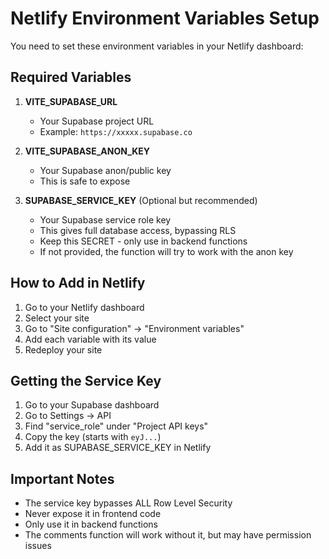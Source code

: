 # Netlify Environment Variables Setup

You need to set these environment variables in your Netlify dashboard:

## Required Variables

1. **VITE_SUPABASE_URL**
   - Your Supabase project URL
   - Example: `https://xxxxx.supabase.co`

2. **VITE_SUPABASE_ANON_KEY**
   - Your Supabase anon/public key
   - This is safe to expose

3. **SUPABASE_SERVICE_KEY** (Optional but recommended)
   - Your Supabase service role key
   - This gives full database access, bypassing RLS
   - Keep this SECRET - only use in backend functions
   - If not provided, the function will try to work with the anon key

## How to Add in Netlify

1. Go to your Netlify dashboard
2. Select your site
3. Go to "Site configuration" → "Environment variables"
4. Add each variable with its value
5. Redeploy your site

## Getting the Service Key

1. Go to your Supabase dashboard
2. Go to Settings → API
3. Find "service_role" under "Project API keys"
4. Copy the key (starts with `eyJ...`)
5. Add it as SUPABASE_SERVICE_KEY in Netlify

## Important Notes

- The service key bypasses ALL Row Level Security
- Never expose it in frontend code
- Only use it in backend functions
- The comments function will work without it, but may have permission issues